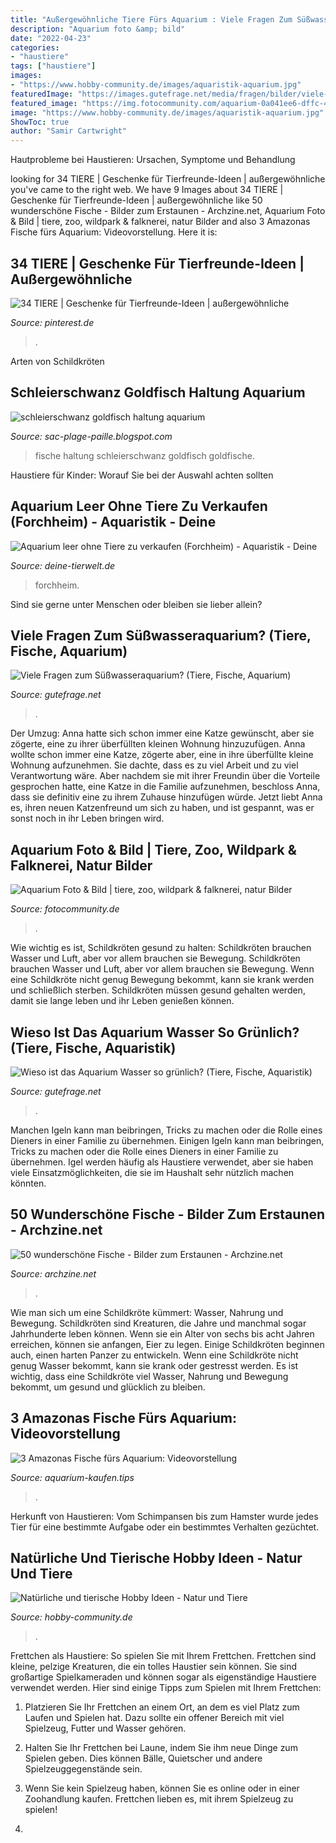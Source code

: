 ```yaml
---
title: "Außergewöhnliche Tiere Fürs Aquarium : Viele Fragen Zum Süßwasseraquarium? (tiere, Fische, Aquarium)"
description: "Aquarium foto &amp; bild"
date: "2022-04-23"
categories:
- "haustiere"
tags: ["haustiere"]
images:
- "https://www.hobby-community.de/images/aquaristik-aquarium.jpg"
featuredImage: "https://images.gutefrage.net/media/fragen/bilder/viele-fragen-zum-suesswasseraquarium/0_full.jpg?v=1523943588000"
featured_image: "https://img.fotocommunity.com/aquarium-0a041ee6-dffc-4687-a667-10fbf4993973.jpg?height=1080"
image: "https://www.hobby-community.de/images/aquaristik-aquarium.jpg"
ShowToc: true
author: "Samir Cartwright"
---
```



Hautprobleme bei Haustieren: Ursachen, Symptome und Behandlung

	

		
looking for 34 TIERE | Geschenke für Tierfreunde-Ideen | außergewöhnliche you've came to the right web. We have 9 Images about 34 TIERE | Geschenke für Tierfreunde-Ideen | außergewöhnliche like 50 wunderschöne Fische - Bilder zum Erstaunen - Archzine.net, Aquarium Foto &amp; Bild | tiere, zoo, wildpark &amp; falknerei, natur Bilder and also 3 Amazonas Fische fürs Aquarium: Videovorstellung. Here it is:
		
    
## 34 TIERE | Geschenke Für Tierfreunde-Ideen | Außergewöhnliche

<img loading=lazy src="https://i.pinimg.com/474x/5b/97/04/5b9704fb1b7e02176f4cfea95fc58a38.jpg" onerror="this.onerror=null;this.src='https://tse2.mm.bing.net/th?id=OIP.HngkPei113hHDUPYRzcMQQAAAA&amp;pid=15.1';" alt="34 TIERE | Geschenke für Tierfreunde-Ideen | außergewöhnliche">

_Source: pinterest.de_

>. 

	

Arten von Schildkröten

    
## Schleierschwanz Goldfisch Haltung Aquarium

<img loading=lazy src="https://i.ytimg.com/vi/hXuvG1fAoF4/maxresdefault.jpg" onerror="this.onerror=null;this.src='https://tse3.mm.bing.net/th?id=OIP.9FkoNaEh_cbfJDBHWa7gtwHaEK&amp;pid=15.1';" alt="schleierschwanz goldfisch haltung aquarium">

_Source: sac-plage-paille.blogspot.com_

>fische haltung schleierschwanz goldfisch goldfische. 

	

Haustiere für Kinder: Worauf Sie bei der Auswahl achten sollten

    
## Aquarium Leer Ohne Tiere Zu Verkaufen (Forchheim) - Aquaristik - Deine

<img loading=lazy src="https://pic6.qimage.de/76/18/82/234821876.jpg" onerror="this.onerror=null;this.src='https://tse3.mm.bing.net/th?id=OIP.yhPZquKiTbbbkAG31SI0wgHaDt&amp;pid=15.1';" alt="Aquarium leer ohne Tiere zu verkaufen (Forchheim) - Aquaristik - Deine">

_Source: deine-tierwelt.de_

>forchheim. 

	

Sind sie gerne unter Menschen oder bleiben sie lieber allein?

    
## Viele Fragen Zum Süßwasseraquarium? (Tiere, Fische, Aquarium)

<img loading=lazy src="https://images.gutefrage.net/media/fragen/bilder/viele-fragen-zum-suesswasseraquarium/0_full.jpg?v=1523943588000" onerror="this.onerror=null;this.src='https://tse3.mm.bing.net/th?id=OIP.hxbJp49_FugNQscQAF53XQHaHa&amp;pid=15.1';" alt="Viele Fragen zum Süßwasseraquarium? (Tiere, Fische, Aquarium)">

_Source: gutefrage.net_

>. 

	

Der Umzug: Anna hatte sich schon immer eine Katze gewünscht, aber sie zögerte, eine zu ihrer überfüllten kleinen Wohnung hinzuzufügen.
Anna wollte schon immer eine Katze, zögerte aber, eine in ihre überfüllte kleine Wohnung aufzunehmen. Sie dachte, dass es zu viel Arbeit und zu viel Verantwortung wäre. Aber nachdem sie mit ihrer Freundin über die Vorteile gesprochen hatte, eine Katze in die Familie aufzunehmen, beschloss Anna, dass sie definitiv eine zu ihrem Zuhause hinzufügen würde. Jetzt liebt Anna es, ihren neuen Katzenfreund um sich zu haben, und ist gespannt, was er sonst noch in ihr Leben bringen wird.

    
## Aquarium Foto &amp; Bild | Tiere, Zoo, Wildpark &amp; Falknerei, Natur Bilder

<img loading=lazy src="https://img.fotocommunity.com/aquarium-0a041ee6-dffc-4687-a667-10fbf4993973.jpg?height=1080" onerror="this.onerror=null;this.src='https://tse3.mm.bing.net/th?id=OIP.Ok7GJnXXSk3jy8Y42S5CeAHaE7&amp;pid=15.1';" alt="Aquarium Foto &amp; Bild | tiere, zoo, wildpark &amp; falknerei, natur Bilder">

_Source: fotocommunity.de_

>. 

	

Wie wichtig es ist, Schildkröten gesund zu halten: Schildkröten brauchen Wasser und Luft, aber vor allem brauchen sie Bewegung.
Schildkröten brauchen Wasser und Luft, aber vor allem brauchen sie Bewegung. Wenn eine Schildkröte nicht genug Bewegung bekommt, kann sie krank werden und schließlich sterben. Schildkröten müssen gesund gehalten werden, damit sie lange leben und ihr Leben genießen können.

    
## Wieso Ist Das Aquarium Wasser So Grünlich? (Tiere, Fische, Aquaristik)

<img loading=lazy src="https://images.gutefrage.net/media/fragen/bilder/wieso-ist-das-aquarium-wasser-so-gruenlich/0_original.jpg?v=1522599821000" onerror="this.onerror=null;this.src='https://tse3.mm.bing.net/th?id=OIP.eMt-Bc5ndKutzpBA0y3INAHaEK&amp;pid=15.1';" alt="Wieso ist das Aquarium Wasser so grünlich? (Tiere, Fische, Aquaristik)">

_Source: gutefrage.net_

>. 

	

Manchen Igeln kann man beibringen, Tricks zu machen oder die Rolle eines Dieners in einer Familie zu übernehmen.
Einigen Igeln kann man beibringen, Tricks zu machen oder die Rolle eines Dieners in einer Familie zu übernehmen. Igel werden häufig als Haustiere verwendet, aber sie haben viele Einsatzmöglichkeiten, die sie im Haushalt sehr nützlich machen könnten.

    
## 50 Wunderschöne Fische - Bilder Zum Erstaunen - Archzine.net

<img loading=lazy src="https://archzine.net/wp-content/uploads/2015/05/tolle-bilder-von-fischen-erstaunliche-fische-coole-bilder1.jpg" onerror="this.onerror=null;this.src='https://tse3.mm.bing.net/th?id=OIP.xDQlPhV840wWm4yzA6emWgHaID&amp;pid=15.1';" alt="50 wunderschöne Fische - Bilder zum Erstaunen - Archzine.net">

_Source: archzine.net_

>. 

	

Wie man sich um eine Schildkröte kümmert: Wasser, Nahrung und Bewegung.
Schildkröten sind Kreaturen, die Jahre und manchmal sogar Jahrhunderte leben können. Wenn sie ein Alter von sechs bis acht Jahren erreichen, können sie anfangen, Eier zu legen. Einige Schildkröten beginnen auch, einen harten Panzer zu entwickeln. Wenn eine Schildkröte nicht genug Wasser bekommt, kann sie krank oder gestresst werden. Es ist wichtig, dass eine Schildkröte viel Wasser, Nahrung und Bewegung bekommt, um gesund und glücklich zu bleiben.

    
## 3 Amazonas Fische Fürs Aquarium: Videovorstellung

<img loading=lazy src="http://www.aquarium-kaufen.tips/wp-content/uploads/2017/10/fische-amazonas-aquarium.png" onerror="this.onerror=null;this.src='https://tse4.mm.bing.net/th?id=OIP.9p9mEQ9eGZmBuQGqLAJAhAHaEH&amp;pid=15.1';" alt="3 Amazonas Fische fürs Aquarium: Videovorstellung">

_Source: aquarium-kaufen.tips_

>. 

	

Herkunft von Haustieren: Vom Schimpansen bis zum Hamster wurde jedes Tier für eine bestimmte Aufgabe oder ein bestimmtes Verhalten gezüchtet.

    
## Natürliche Und Tierische Hobby Ideen - Natur Und Tiere

<img loading=lazy src="https://www.hobby-community.de/images/aquaristik-aquarium.jpg" onerror="this.onerror=null;this.src='https://tse4.mm.bing.net/th?id=OIP.OWS_vvnQOLZ1oipNGVg2zgHaEK&amp;pid=15.1';" alt="Natürliche und tierische Hobby Ideen - Natur und Tiere">

_Source: hobby-community.de_

>. 

	

Frettchen als Haustiere: So spielen Sie mit Ihrem Frettchen.
Frettchen sind kleine, pelzige Kreaturen, die ein tolles Haustier sein können. Sie sind großartige Spielkameraden und können sogar als eigenständige Haustiere verwendet werden. Hier sind einige Tipps zum Spielen mit Ihrem Frettchen:
1. Platzieren Sie Ihr Frettchen an einem Ort, an dem es viel Platz zum Laufen und Spielen hat. Dazu sollte ein offener Bereich mit viel Spielzeug, Futter und Wasser gehören.

2. Halten Sie Ihr Frettchen bei Laune, indem Sie ihm neue Dinge zum Spielen geben. Dies können Bälle, Quietscher und andere Spielzeuggegenstände sein.

3. Wenn Sie kein Spielzeug haben, können Sie es online oder in einer Zoohandlung kaufen. Frettchen lieben es, mit ihrem Spielzeug zu spielen!

4.

